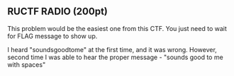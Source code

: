## RUCTF RADIO (200pt)

This problem would be the easiest one from this CTF.
You just need to wait for FLAG message to show up.

I heard "soundsgoodtome" at the first time, and it was wrong.
However, second time I was able to hear the proper message - "sounds good to me with spaces"